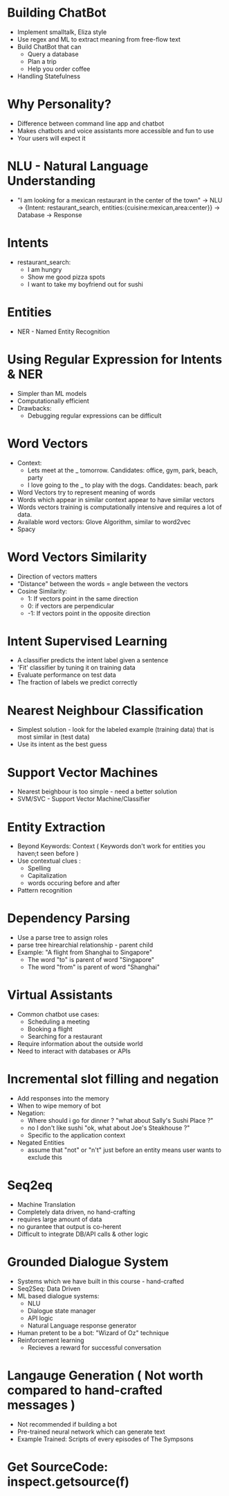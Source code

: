 # Building ChatBot

  - Implement smalltalk, Eliza style
  - Use regex and ML to extract meaning from free-flow text
  - Build ChatBot that can
    - Query a database
    - Plan a trip
    - Help you order coffee
  - Handling Statefulness

# Why Personality?

  - Difference between command line app and chatbot
  - Makes chatbots and voice assistants more accessible and fun to use
  - Your users will expect it

# NLU - Natural Language Understanding

  - "I am looking for a mexican restaurant in the center of the town" -> NLU -> {Intent: restaurant_search, entities:{cuisine:mexican,area:center}} -> Database -> Response

# Intents
  - restaurant_search:
    - I am hungry
    - Show me good pizza spots
    - I want to take my boyfriend out for sushi

# Entities
  - NER - Named Entity Recognition

# Using Regular Expression for Intents & NER
  - Simpler than ML models
  - Computationally efficient
  - Drawbacks:
    - Debugging regular expressions can be difficult

# Word Vectors
  - Context: 
    - Lets meet at the _ tomorrow. Candidates: office, gym, park, beach, party
    - I love going to the _ to play with the dogs. Candidates: beach, park
  - Word Vectors try to represent meaning of words
  - Words which appear in similar context appear to have similar vectors
  - Words vectors training is computationally intensive and requires a lot of data.
  - Available word vectors: Glove Algorithm, similar to word2vec
  - Spacy

# Word Vectors Similarity
  - Direction of vectors matters
  - "Distance" between the words = angle between the vectors
  - Cosine Similarity:
    - 1: If vectors point in the same direction
    - 0: if vectors are perpendicular
    - -1: If vectors point in the opposite direction
    
# Intent Supervised Learning
  - A classifier predicts the intent label given a sentence
  - 'Fit' classifier by tuning it on training data
  - Evaluate performance on test data
  - The fraction of labels we predict correctly
  
# Nearest Neighbour Classification
  - Simplest solution - look for the labeled example (training data) that is most similar in (test data)
  - Use its intent as the best guess
  
# Support Vector Machines
  - Nearest beighbour is too simple - need a better solution
  - SVM/SVC - Support Vector Machine/Classifier
  
# Entity Extraction
  - Beyond Keywords: Context ( Keywords don't work for entities you haven;t seen before )
  - Use contextual clues :
    - Spelling
    - Capitalization
    - words occuring before and after
  - Pattern recognition
  
# Dependency Parsing
  - Use a parse tree to assign roles
  - parse tree hirearchial relationship - parent child
  - Example: "A flight from Shanghai to Singapore"
    - The word "to" is parent of word "Singapore"
    - The word "from" is parent of word "Shanghai"
    
# Virtual Assistants
  - Common chatbot use cases:
    - Scheduling a meeting
    - Booking a flight
    - Searching for a restaurant
  - Require information about the outside world
  - Need to interact with databases or APIs

# Incremental slot filling and negation
  - Add responses into the memory
  - When to wipe memory of bot
  - Negation:
    - Where should i go for dinner ?   "what about Sally's Sushi Place ?"
    - no I don't like sushi            "ok, what about Joe's Steakhouse ?"
    - Specific to the application context
  - Negated Entities
    - assume that "not" or "n't" just before an entity means user wants to exclude this

# Seq2eq
  - Machine Translation
  - Completely data driven, no hand-crafting
  - requires large amount of data
  - no gurantee that output is co-herent
  - Difficult to integrate DB/API calls & other logic
  
# Grounded Dialogue System
  - Systems which we have built in this course - hand-crafted
  - Seq2Seq: Data Driven
  - ML based dialogue systems:
    - NLU
    - Dialogue state manager
    - API logic
    - Natural Language response generator
  - Human pretent to be a bot: "Wizard of Oz" technique
  - Reinforcement learning
    - Recieves a reward for successful conversation

# Langauge Generation ( Not worth compared to hand-crafted messages )
  - Not recommended if building a bot
  - Pre-trained neural network which can generate text
  - Example Trained: Scripts of every episodes of The Sympsons

# Get SourceCode: inspect.getsource(f)
